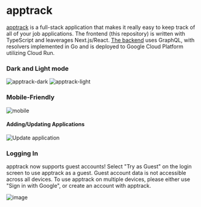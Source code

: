 # apptrack

[apptrack](http://apptrack-phi.vercel.app/) is a full-stack application that makes it really easy to keep track of all of your job applications. The frontend (this repository) is written with TypeScript and leaverages Next.js/React. [The backend](https://github.com/petergeorgas/AppTrack_Server) uses GraphQL, with resolvers implemented in Go and is deployed to Google Cloud Platform utilizing Cloud Run.


### Dark and Light mode
![apptrack-dark](https://user-images.githubusercontent.com/21143531/175854980-63d190f5-4400-4481-91a3-3b8d8e36de3c.png)
![apptrack-light](https://user-images.githubusercontent.com/21143531/175855011-9f35fd61-3a1e-4de9-b78b-c0356c615b23.png)

### Mobile-Friendly
![mobile](https://user-images.githubusercontent.com/21143531/175855443-a3caac9f-0cce-42fe-9246-092c58415caa.png)




#### Adding/Updating Applications
![Update application](https://user-images.githubusercontent.com/21143531/175855529-76051242-f811-4668-8b9e-37660c8d13ec.png)


### Logging In
apptrack now supports guest accounts! Select "Try as Guest" on the login screen to use apptrack as a guest. Guest account data is not accessible across all devices. To use apptrack on multiple devices, please either use "Sign in with Google", or create an account with apptrack.  

![image](https://user-images.githubusercontent.com/21143531/175791727-aadb62e4-4c04-4487-a861-02947574c6e2.png)




